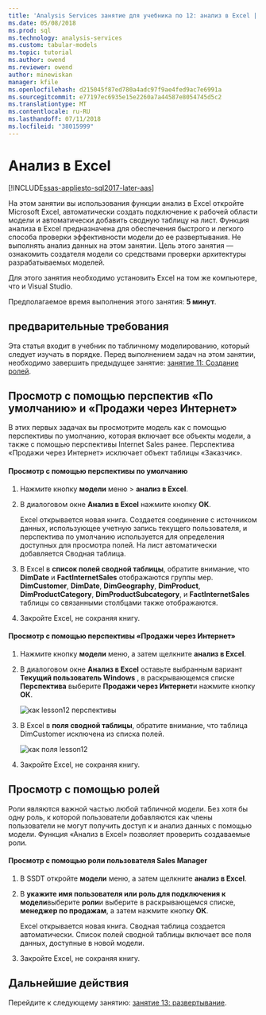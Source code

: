 ```yaml
---
title: 'Analysis Services занятие для учебника по 12: анализ в Excel | Документация Майкрософт'
ms.date: 05/08/2018
ms.prod: sql
ms.technology: analysis-services
ms.custom: tabular-models
ms.topic: tutorial
ms.author: owend
ms.reviewer: owend
author: minewiskan
manager: kfile
ms.openlocfilehash: d215045f87ed780a4adc97f9ae4fed9ac7e6991a
ms.sourcegitcommit: e77197ec6935e15e2260a7a44587e8054745d5c2
ms.translationtype: MT
ms.contentlocale: ru-RU
ms.lasthandoff: 07/11/2018
ms.locfileid: "38015999"
---
```

# <a name="analyze-in-excel"></a>Анализ в Excel

[!INCLUDE[ssas-appliesto-sql2017-later-aas](../../includes/ssas-appliesto-sql2017-later-aas.md)]

На этом занятии вы использования функции анализ в Excel откройте Microsoft Excel, автоматически создать подключение к рабочей области модели и автоматически добавить сводную таблицу на лист. Функция анализа в Excel предназначена для обеспечения быстрого и легкого способа проверки эффективности модели до ее развертывания. Не выполнять анализ данных на этом занятии. Цель этого занятия — ознакомить создателя модели со средствами проверки архитектуры разрабатываемых моделей.   
  
Для этого занятия необходимо установить Excel на том же компьютере, что и Visual Studio.
  
Предполагаемое время выполнения этого занятия: **5 минут**.  
  
## <a name="prerequisites"></a>предварительные требования  

Эта статья входит в учебник по табличному моделированию, который следует изучать в порядке. Перед выполнением задач на этом занятии, необходимо завершить предыдущее занятие: [занятие 11: Создание ролей](../tutorial-tabular-1400/as-lesson-11-create-roles.md).  
  
## <a name="browse-using-the-default-and-internet-sales-perspectives"></a>Просмотр с помощью перспектив «По умолчанию» и «Продажи через Интернет»  

В этих первых задачах вы просмотрите модель как с помощью перспективы по умолчанию, которая включает все объекты модели, а также с помощью перспективы Internet Sales ранее. Перспектива «Продажи через Интернет» исключает объект таблицы «Заказчик».  
  
#### <a name="to-browse-by-using-the-default-perspective"></a>Просмотр с помощью перспективы по умолчанию  
  
1.  Нажмите кнопку **модели** меню > **анализ в Excel**.  
  
2.  В диалоговом окне **Анализ в Excel** нажмите кнопку **ОК**.  
  
    Excel открывается новая книга. Создается соединение с источником данных, использующее учетную запись текущего пользователя, и перспектива по умолчанию используется для определения доступных для просмотра полей. На лист автоматически добавляется Сводная таблица.  
  
3.  В Excel в **список полей сводной таблицы**, обратите внимание, что **DimDate** и **FactInternetSales** отображаются группы мер. **DimCustomer**, **DimDate**, **DimGeography**, **DimProduct**, **DimProductCategory**, **DimProductSubcategory**, и **FactInternetSales** таблицы со связанными столбцами также отображаются.  
  
4.  Закройте Excel, не сохраняя книгу.  
  
#### <a name="to-browse-by-using-the-internet-sales-perspective"></a>Просмотр с помощью перспективы «Продажи через Интернет»  
  
1.  Нажмите кнопку **модели** меню, а затем щелкните **анализ в Excel**.  
  
2.  В диалоговом окне **Анализ в Excel** оставьте выбранным вариант **Текущий пользователь Windows** , в раскрывающемся списке **Перспектива** выберите **Продажи через Интернет**и нажмите кнопку **ОК**. 
    
    ![как lesson12 перспективы](../tutorial-tabular-1400/media/as-lesson12-perspective.png)
    
3.  В Excel в **поля сводной таблицы**, обратите внимание, что таблица DimCustomer исключена из списка полей.  
    
    ![как поля lesson12](../tutorial-tabular-1400/media/as-lesson12-fields.png)
    
4.  Закройте Excel, не сохраняя книгу.  
  
## <a name="browse-by-using-roles"></a>Просмотр с помощью ролей  

Роли являются важной частью любой табличной модели. Без хотя бы одну роль, к которой пользователи добавляются как члены пользователи не могут получить доступ к и анализ данных с помощью модели. Функция «Анализ в Excel» позволяет проверить создаваемые роли.  
  
#### <a name="to-browse-by-using-the-sales-manager-user-role"></a>Просмотр с помощью роли пользователя Sales Manager  
  
1.  В SSDT откройте **модели** меню, а затем щелкните **анализ в Excel**.  
  
2.  В **укажите имя пользователя или роль для подключения к модели**выберите **роли**и выберите в раскрывающемся списке, **менеджер по продажам**, а затем нажмите кнопку **ОК**.  
  
    Excel открывается новая книга. Сводная таблица создается автоматически. Список полей сводной таблицы включает все поля данных, доступные в новой модели.  
      
3.  Закройте Excel, не сохраняя книгу.  
  
## <a name="whats-next"></a>Дальнейшие действия

Перейдите к следующему занятию: [занятие 13: развертывание](../tutorial-tabular-1400/as-lesson-13-deploy.md).

  
  
  
